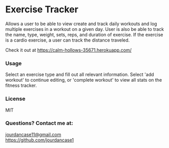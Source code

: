 
# Exercise Tracker
Allows a user to be able to view create and track daily workouts and log multiple exercises in a workout on a given day. User is also be able to track the name, type, weight, sets, reps, and duration of exercise. If the exercise is a cardio exercise, a user can track the distance traveled.

Check it out at https://calm-hollows-35671.herokuapp.com/

### Usage
Select an exercise type and fill out all relevant information. Select 'add workout' to continue editing, or 'complete workout' to view all stats on the fitness tracker.
    
### License
MIT
     
### Questions? Contact me at: 
jourdancase11@gmail.com </br>
https://github.com/jourdancase1         
